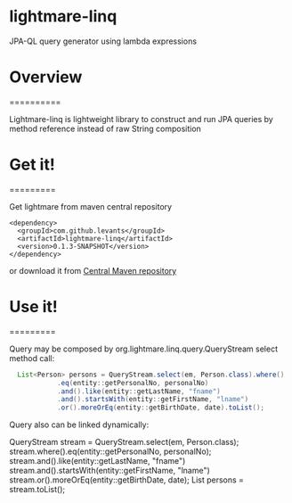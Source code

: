 lightmare-linq
=========

JPA-QL query generator using lambda expressions

# Overview
==========

Lightmare-linq is lightweight library to construct and run JPA queries by method reference instead of raw String composition

# Get it!
=========

Get lightmare from maven central repository

    <dependency>
      <groupId>com.github.levants</groupId>
      <artifactId>lightmare-linq</artifactId>
      <version>0.1.3-SNAPSHOT</version>
    </dependency>
    
or download it from [Central Maven repository](https://oss.sonatype.org/content/repositories/snapshots/com/github/levants/lightmare/)

# Use it!
=========

Query may be composed by org.lightmare.linq.query.QueryStream select method call:
```java
  List<Person> persons = QueryStream.select(em, Person.class).where()
  			.eq(entity::getPersonalNo, personalNo)
		    .and().like(entity::getLastName, "fname")
		    .and().startsWith(entity::getFirstName, "lname")
		    .or().moreOrEq(entity::getBirthDate, date).toList();
```	

Query also can be linked dynamically:

  QueryStream<Person> stream = QueryStream.select(em, Person.class);
  			 stream.where().eq(entity::getPersonalNo, personalNo);
		     stream.and().like(entity::getLastName, "fname")
		     stream.and().startsWith(entity::getFirstName, "lname")
		     stream.or().moreOrEq(entity::getBirthDate, date);
  List<Person> persons = stream.toList();